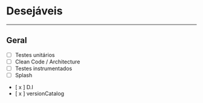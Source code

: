 # Desejáveis

---

## Geral
- [ ] Testes unitários
- [ ] Clean Code / Architecture
- [ ] Testes instrumentados
- [ ] Splash
- [ x ] D.I
- [ x ] versionCatalog